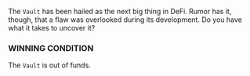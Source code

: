 The `Vault` has been hailed as the next big thing in DeFi. Rumor has it, though, that a flaw was overlooked during its development. Do you have what it takes to uncover it?

### WINNING CONDITION

The `Vault` is out of funds.
